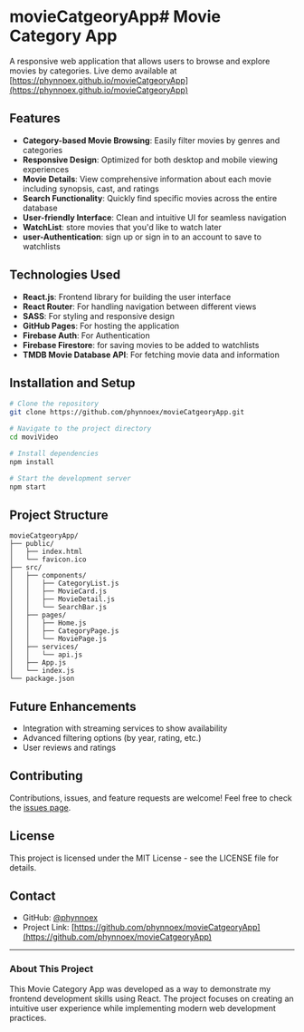 # movieCatgeoryApp# Movie Category App

A responsive web application that allows users to browse and explore movies by categories. Live demo available at [https://phynnoex.github.io/movieCatgeoryApp](https://phynnoex.github.io/movieCatgeoryApp)


## Features

- **Category-based Movie Browsing**: Easily filter movies by genres and categories
- **Responsive Design**: Optimized for both desktop and mobile viewing experiences
- **Movie Details**: View comprehensive information about each movie including synopsis, cast, and ratings
- **Search Functionality**: Quickly find specific movies across the entire database
- **User-friendly Interface**: Clean and intuitive UI for seamless navigation
- **WatchList**:  store movies that you'd like to watch later
- **user-Authentication**: sign up or sign in to an account to save to watchlists

## Technologies Used

- **React.js**: Frontend library for building the user interface
- **React Router**: For handling navigation between different views
- **SASS**: For styling and responsive design
- **GitHub Pages**: For hosting the application
- **Firebase Auth**: For Authentication
- **Firebase Firestore**: for saving movies to be added to watchlists
- **TMDB Movie Database API**: For fetching movie data and information

## Installation and Setup

```bash
# Clone the repository
git clone https://github.com/phynnoex/movieCatgeoryApp.git

# Navigate to the project directory
cd moviVideo

# Install dependencies
npm install

# Start the development server
npm start
```

## Project Structure

```
movieCatgeoryApp/
├── public/
│   ├── index.html
│   └── favicon.ico
├── src/
│   ├── components/
│   │   ├── CategoryList.js
│   │   ├── MovieCard.js
│   │   ├── MovieDetail.js
│   │   └── SearchBar.js
│   ├── pages/
│   │   ├── Home.js
│   │   ├── CategoryPage.js
│   │   └── MoviePage.js
│   ├── services/
│   │   └── api.js
│   ├── App.js
│   └── index.js
└── package.json
```

## Future Enhancements

- Integration with streaming services to show availability
- Advanced filtering options (by year, rating, etc.)
- User reviews and ratings

## Contributing

Contributions, issues, and feature requests are welcome! Feel free to check the [issues page](https://github.com/phynnoex/movieCatgeoryApp/issues).

## License

This project is licensed under the MIT License - see the LICENSE file for details.

## Contact

- GitHub: [@phynnoex](https://github.com/phynnoex)
- Project Link: [https://github.com/phynnoex/movieCatgeoryApp](https://github.com/phynnoex/movieCatgeoryApp)

---

### About This Project

This Movie Category App was developed as a way to demonstrate my frontend development skills using React. The project focuses on creating an intuitive user experience while implementing modern web development practices.
